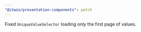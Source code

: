 ```yaml
---
"@itwin/presentation-components": patch
---
```


Fixed `UniqueValueSelector` loading only the first page of values.
